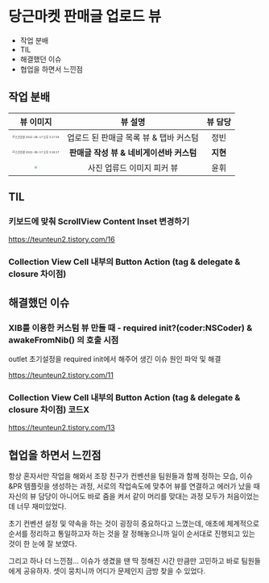 # 당근마켓 판매글 업로드 뷰

- 작업 분배
- TIL
- 해결했던 이슈
- 협업을 하면서 느낀점

  

## 작업 분배

  

|                          뷰 이미지                           |                 뷰 설명                  | 뷰 담당  |
| :----------------------------------------------------------: | :--------------------------------------: | :------: |
| <img src="/Users/kimjihyeon/Library/Application Support/typora-user-images/스크린샷 2022-06-17 오후 3.17.54.png" alt="스크린샷 2022-06-17 오후 3.17.54" style="zoom:33%;" /> |  업로드 된 판매글 목록 뷰 & 탭바 커스텀  |   정빈   |
| <img src="/Users/kimjihyeon/Library/Application Support/typora-user-images/스크린샷 2022-06-17 오후 3.18.17.png" alt="스크린샷 2022-06-17 오후 3.18.17" style="zoom:33%;" /> | **판매글 작성 뷰 & 네비게이션바 커스텀** | **지현** |
| <img src="/Users/kimjihyeon/Library/Application Support/typora-user-images/스크린샷 2022-06-17 오후 3.19.13.png" style="zoom:33%;" /> |        사진 업류드 이미지 피커 뷰        |   윤휘   |

  

  

## TIL

  

### 키보드에 맞춰 ScrollView Content Inset 변경하기

https://teunteun2.tistory.com/16

  

### Collection View Cell 내부의 Button Action (tag & delegate & closure 차이점)





  

## 해결했던 이슈

  

### XIB를 이용한 커스텀 뷰 만들 때 - required init?(coder:NSCoder) & awakeFromNib() 의 호출 시점

outlet 초기설정을 required init에서 해주어 생긴 이슈 원인 파악 및 해결

https://teunteun2.tistory.com/11

  

### Collection View Cell 내부의 Button Action (tag & delegate & closure 차이점) 코드X

https://teunteun2.tistory.com/13

  

  

## 협업을 하면서 느낀점



항상 혼자서만 작업을 해와서 조장 친구가 컨벤션을 팀원들과 함께 정하는 모습, 이슈&PR 템플릿을 생성하는 과정, 서로의 작업속도에 맞추어 뷰를 연결하고 에러가 났을 때 자신의 뷰 담당이 아니어도 바로 줌을 켜서 같이 머리를 맞대는 과정 모두가 처음이었는데 너무 재미있었다.

  

초기 컨벤션 설정 및 약속을 하는 것이 굉장히 중요하다고 느꼈는데, 애초에 체계적으로 순서를 정리하고 통일하고자 하는 것을 잘 정해놓으니까 일이 순서대로 진행되고 있는 것이 한 눈에 잘 보였다.

  

그리고 하나 더 느낀점... 이슈가 생겼을 땐 딱 정해진 시간 만큼만 고민하고 바로 팀원들에게 공유하자. 셋이 뭉치니까 어디가 문제인지 금방 찾을 수 있었다.

